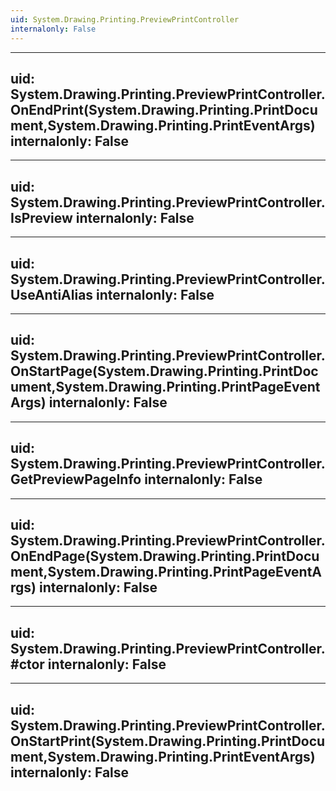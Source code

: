 ```yaml
---
uid: System.Drawing.Printing.PreviewPrintController
internalonly: False
---
```


---
uid: System.Drawing.Printing.PreviewPrintController.OnEndPrint(System.Drawing.Printing.PrintDocument,System.Drawing.Printing.PrintEventArgs)
internalonly: False
---

---
uid: System.Drawing.Printing.PreviewPrintController.IsPreview
internalonly: False
---

---
uid: System.Drawing.Printing.PreviewPrintController.UseAntiAlias
internalonly: False
---

---
uid: System.Drawing.Printing.PreviewPrintController.OnStartPage(System.Drawing.Printing.PrintDocument,System.Drawing.Printing.PrintPageEventArgs)
internalonly: False
---

---
uid: System.Drawing.Printing.PreviewPrintController.GetPreviewPageInfo
internalonly: False
---

---
uid: System.Drawing.Printing.PreviewPrintController.OnEndPage(System.Drawing.Printing.PrintDocument,System.Drawing.Printing.PrintPageEventArgs)
internalonly: False
---

---
uid: System.Drawing.Printing.PreviewPrintController.#ctor
internalonly: False
---

---
uid: System.Drawing.Printing.PreviewPrintController.OnStartPrint(System.Drawing.Printing.PrintDocument,System.Drawing.Printing.PrintEventArgs)
internalonly: False
---
